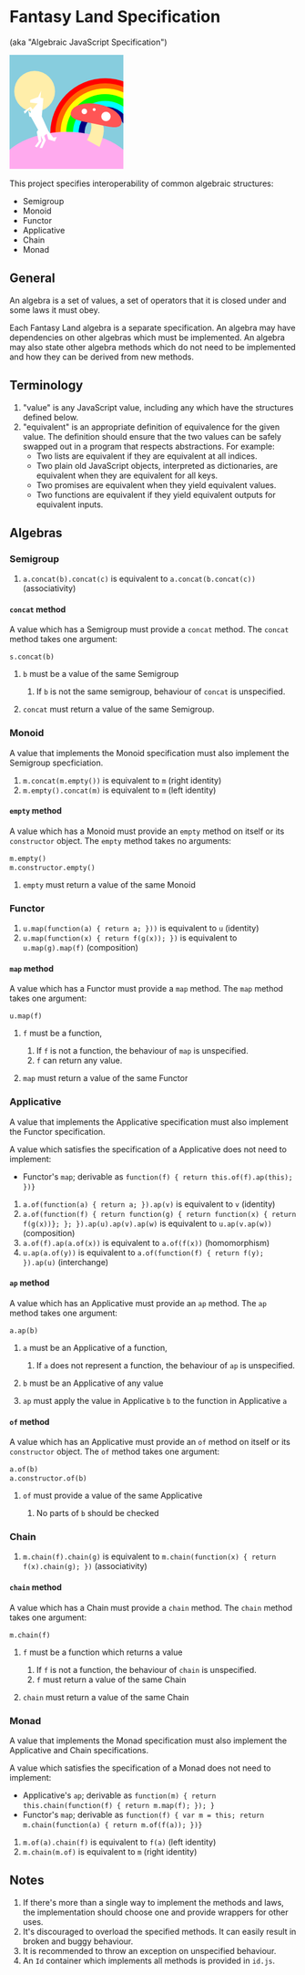 # Fantasy Land Specification

(aka "Algebraic JavaScript Specification")

![](logo.png)

This project specifies interoperability of common algebraic
structures:

* Semigroup
* Monoid
* Functor
* Applicative
* Chain
* Monad

## General

An algebra is a set of values, a set of operators that it is closed
under and some laws it must obey.

Each Fantasy Land algebra is a separate specification. An algebra may
have dependencies on other algebras which must be implemented. An
algebra may also state other algebra methods which do not need to be
implemented and how they can be derived from new methods.

## Terminology

1. "value" is any JavaScript value, including any which have the
   structures defined below.
2. "equivalent" is an appropriate definition of equivalence for the given value.
    The definition should ensure that the two values can be safely swapped out in a program that respects abstractions. For example:
    - Two lists are equivalent if they are equivalent at all indices.
    - Two plain old JavaScript objects, interpreted as dictionaries, are equivalent when they are equivalent for all keys.
    - Two promises are equivalent when they yield equivalent values.
    - Two functions are equivalent if they yield equivalent outputs for equivalent inputs.

## Algebras

### Semigroup

1. `a.concat(b).concat(c)` is equivalent to `a.concat(b.concat(c))` (associativity)

#### `concat` method

A value which has a Semigroup must provide a `concat` method. The
`concat` method takes one argument:

    s.concat(b)

1. `b` must be a value of the same Semigroup

    1. If `b` is not the same semigroup, behaviour of `concat` is
       unspecified.

2. `concat` must return a value of the same Semigroup.

### Monoid

A value that implements the Monoid specification must also implement
the Semigroup specficiation.

1. `m.concat(m.empty())` is equivalent to `m` (right identity)
2. `m.empty().concat(m)` is equivalent to `m` (left identity)

#### `empty` method

A value which has a Monoid must provide an `empty` method on itself or
its `constructor` object. The `empty` method takes no arguments:

    m.empty()
    m.constructor.empty()

1. `empty` must return a value of the same Monoid

### Functor

1. `u.map(function(a) { return a; }))` is equivalent to `u` (identity)
2. `u.map(function(x) { return f(g(x)); })` is equivalent to `u.map(g).map(f)` (composition)

#### `map` method

A value which has a Functor must provide a `map` method. The `map`
method takes one argument:

    u.map(f)

1. `f` must be a function,

    1. If `f` is not a function, the behaviour of `map` is
       unspecified.
    2. `f` can return any value.

2. `map` must return a value of the same Functor

### Applicative

A value that implements the Applicative specification must also
implement the Functor specification.

A value which satisfies the specification of a Applicative does not
need to implement:

* Functor's `map`; derivable as `function(f) { return this.of(f).ap(this); })}`

1. `a.of(function(a) { return a; }).ap(v)` is equivalent to `v` (identity)
2. `a.of(function(f) { return function(g) { return function(x) { return f(g(x))}; }; }).ap(u).ap(v).ap(w)` is equivalent to `u.ap(v.ap(w))` (composition)
3. `a.of(f).ap(a.of(x))` is equivalent to `a.of(f(x))` (homomorphism)
4. `u.ap(a.of(y))` is equivalent to `a.of(function(f) { return f(y); }).ap(u)` (interchange)

#### `ap` method

A value which has an Applicative must provide an `ap` method. The `ap`
method takes one argument:

    a.ap(b)

1. `a` must be an Applicative of a function,

    1. If `a` does not represent a function, the behaviour of `ap` is
       unspecified.

2. `b` must be an Applicative of any value

3. `ap` must apply the value in Applicative `b` to the function in
   Applicative `a`

#### `of` method

A value which has an Applicative must provide an `of` method on itself
or its `constructor` object. The `of` method takes one argument:

    a.of(b)
    a.constructor.of(b)

1. `of` must provide a value of the same Applicative

    1. No parts of `b` should be checked

### Chain

1. `m.chain(f).chain(g)` is equivalent to `m.chain(function(x) { return f(x).chain(g); })` (associativity)

#### `chain` method

A value which has a Chain must provide a `chain` method. The `chain`
method takes one argument:

    m.chain(f)

1. `f` must be a function which returns a value

    1. If `f` is not a function, the behaviour of `chain` is
       unspecified.
    2. `f` must return a value of the same Chain

2. `chain` must return a value of the same Chain

### Monad

A value that implements the Monad specification must also implement
the Applicative and Chain specifications.

A value which satisfies the specification of a Monad does not need to
implement:

* Applicative's `ap`; derivable as `function(m) { return this.chain(function(f) { return m.map(f); }); }`
* Functor's `map`; derivable as `function(f) { var m = this; return m.chain(function(a) { return m.of(f(a)); })}`

1. `m.of(a).chain(f)` is equivalent to `f(a)` (left identity)
2. `m.chain(m.of)` is equivalent to `m` (right identity)






## Notes

1. If there's more than a single way to implement the methods and
   laws, the implementation should choose one and provide wrappers for
   other uses.
2. It's discouraged to overload the specified methods. It can easily
   result in broken and buggy behaviour.
3. It is recommended to throw an exception on unspecified behaviour.
4. An `Id` container which implements all methods is provided in
   `id.js`.
